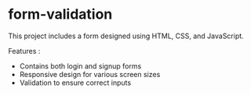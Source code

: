 # form-validation
This project includes a form designed using HTML, CSS, and JavaScript. 

Features :
- Contains both login and signup forms
- Responsive design for various screen sizes
- Validation to ensure correct inputs

